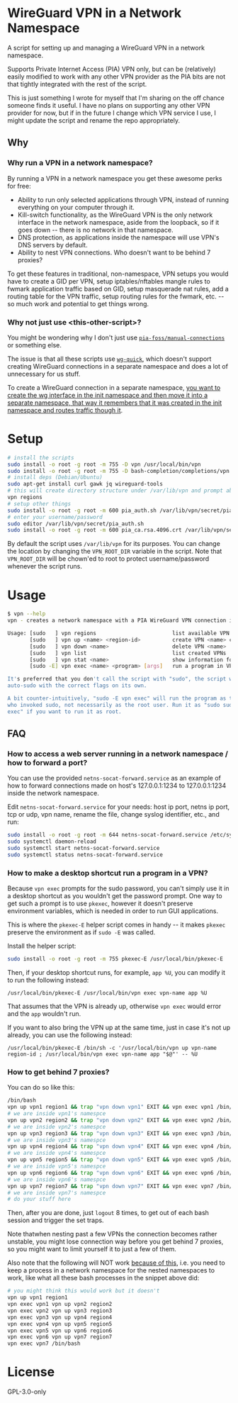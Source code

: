 # WireGuard VPN in a Network Namespace

A script for setting up and managing a WireGuard VPN in a network namespace.

Supports Private Internet Access (PIA) VPN only, but can be (relatively) easily modified to work with any other VPN provider as the PIA bits are not that tightly integrated with the rest of the script.

This is just something I wrote for myself that I'm sharing on the off chance someone finds it useful.
I have no plans on supporting any other VPN provider for now, but if in the future I change which VPN service I use, I might update the script and rename the repo appropriately.

## Why

### Why run a VPN in a network namespace?

By running a VPN in a network namespace you get these awesome perks for free:

  - Ability to run only selected applications through VPN, instead of running everything on your computer through it.
  - Kill-switch functionality, as the WireGuard VPN is the only network interface in the network namespace, aside from the loopback, so if it goes down -- there is no network in that namespace.
  - DNS protection, as applications inside the namespace will use VPN's DNS servers by default.
  - Ability to nest VPN connections. Who doesn't want to be behind 7 proxies?

To get these features in traditional, non-namespace, VPN setups you would have to create a GID per VPN, setup iptables/nftables mangle rules to fwmark application traffic based on GID, setup masquerade nat rules, add a routing table for the VPN traffic, setup routing rules for the fwmark, etc. -- so much work and potential to get things wrong.

### Why not just use \<this-other-script\>?

You might be wondering why I don't just use [`pia-foss/manual-connections`](https://github.com/pia-foss/manual-connections) or something else.

The issue is that all these scripts use [`wg-quick`](https://manpages.debian.org/unstable/wireguard-tools/wg-quick.8.en.html), which doesn't support creating WireGuard connections in a separate namespace and does a lot of unnecessary for us stuff.

To create a WireGuard connection in a separate namespace, [you want to create the wg interface in the init namespace and then move it into a separate namespace, that way it remembers that it was created in the init namespace and routes traffic though it](https://www.wireguard.com/netns/).

# Setup

```bash
# install the scripts
sudo install -o root -g root -m 755 -D vpn /usr/local/bin/vpn
sudo install -o root -g root -m 755 -D bash-completion/completions/vpn /usr/local/share/bash-completion/completions/vpn
# install deps (Debian/Ubuntu)
sudo apt-get install curl gawk jq wireguard-tools
# this will create directory structure under /var/lib/vpn and prompt about missing deps
vpn regions
# setup other things
sudo install -o root -g root -m 600 pia_auth.sh /var/lib/vpn/secret/pia_auth.sh
# enter your username/password
sudo editor /var/lib/vpn/secret/pia_auth.sh
sudo install -o root -g root -m 600 pia_ca.rsa.4096.crt /var/lib/vpn/secret/pia_ca.rsa.4096.crt
```

By default the script uses `/var/lib/vpn` for its purposes.
You can change the location by changing the `VPN_ROOT_DIR` variable in the script.
Note that `VPN_ROOT_DIR` will be chown'ed to root to protect username/password whenever the script runs.

# Usage

```bash
$ vpn --help
vpn - creates a network namespace with a PIA WireGuard VPN connection in it.

Usage: [sudo   ] vpn regions                        list available VPN regions
       [sudo   ] vpn up <name> <region-id>          create VPN <name> connected to <region-id> region
       [sudo   ] vpn down <name>                    delete VPN <name>
       [sudo   ] vpn list                           list created VPNs
       [sudo   ] vpn stat <name>                    show information for VPN <name>
       [sudo -E] vpn exec <name> <program> [args]   run a program in VPN <name>'s network namespace as the current user

It's preferred that you don't call the script with "sudo", the script will
auto-sudo with the correct flags on its own.

A bit counter-intuitively, "sudo -E vpn exec" will run the program as the user
who invoked sudo, not necessarily as the root user. Run it as "sudo sudo vpn
exec" if you want to run it as root.
```

## FAQ

### How to access a web server running in a network namespace / how to forward a port?

You can use the provided `netns-socat-forward.service` as an example of how to forward connections made on host's 127.0.0.1:1234 to 127.0.0.1:1234 inside the network namespace.

Edit `netns-socat-forward.service` for your needs: host ip port, netns ip port, tcp or udp, vpn name, rename the file, change syslog identifier, etc., and run:

```bash
sudo install -o root -g root -m 644 netns-socat-forward.service /etc/systemd/system/netns-socat-forward.service
sudo systemctl daemon-reload
sudo systemctl start netns-socat-forward.service
sudo systemctl status netns-socat-forward.service
```

### How to make a desktop shortcut run a program in a VPN?

Because `vpn exec` prompts for the sudo password, you can't simply use it in a desktop shortcut as you wouldn't get the password prompt.
One way to get such a prompt is to use `pkexec`, however it doesn't preserve environment variables, which is needed in order to run GUI applications.

This is where the `pkexec-E` helper script comes in handy -- it makes `pkexec` preserve the environment as if `sudo -E` was called.

Install the helper script:

```bash
sudo install -o root -g root -m 755 pkexec-E /usr/local/bin/pkexec-E
```

Then, if your desktop shortcut runs, for example, `app %U`, you can modify it to run the following instead:

```
/usr/local/bin/pkexec-E /usr/local/bin/vpn exec vpn-name app %U
```

That assumes that the VPN is already up, otherwise `vpn exec` would error and the `app` wouldn't run.

If you want to also bring the VPN up at the same time, just in case it's not up already, you can use the following instead:

```
/usr/local/bin/pkexec-E /bin/sh -c '/usr/local/bin/vpn up vpn-name region-id ; /usr/local/bin/vpn exec vpn-name app "$@"' -- %U
```

### How to get behind 7 proxies?

You can do so like this:

```bash
/bin/bash
vpn up vpn1 region1 && trap "vpn down vpn1" EXIT && vpn exec vpn1 /bin/bash
# we are inside vpn1's namespce
vpn up vpn2 region2 && trap "vpn down vpn2" EXIT && vpn exec vpn2 /bin/bash
# we are inside vpn2's namespce
vpn up vpn3 region3 && trap "vpn down vpn3" EXIT && vpn exec vpn3 /bin/bash
# we are inside vpn3's namespce
vpn up vpn4 region4 && trap "vpn down vpn4" EXIT && vpn exec vpn4 /bin/bash
# we are inside vpn4's namespce
vpn up vpn5 region5 && trap "vpn down vpn5" EXIT && vpn exec vpn5 /bin/bash
# we are inside vpn5's namespce
vpn up vpn6 region6 && trap "vpn down vpn6" EXIT && vpn exec vpn6 /bin/bash
# we are inside vpn6's namespce
vpn up vpn7 region7 && trap "vpn down vpn7" EXIT && vpn exec vpn7 /bin/bash
# we are inside vpn7's namespce
# do your stuff here
```

Then, after you are done, just `logout` 8 times, to get out of each bash session and trigger the set traps.

Note thatwhen nesting past a few VPNs the connection becomes rather unstable, you might lose connection way before you get behind 7 proxies, so you might want to limit yourself it to just a few of them.

Also note that the following will NOT work [because of this](https://serverfault.com/a/961592), i.e. you need to keep a process in a network namespace for the nested namespaces to work, like what all these bash processes in the snippet above did:

```bash
# you might think this would work but it doesn't
vpn up vpn1 region1
vpn exec vpn1 vpn up vpn2 region2
vpn exec vpn2 vpn up vpn3 region3
vpn exec vpn3 vpn up vpn4 region4
vpn exec vpn4 vpn up vpn5 region5
vpn exec vpn5 vpn up vpn6 region6
vpn exec vpn6 vpn up vpn7 region7
vpn exec vpn7 /bin/bash
```

# License

GPL-3.0-only

